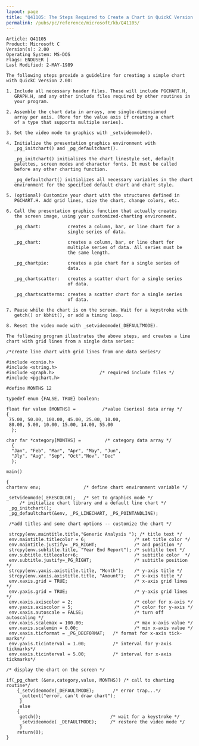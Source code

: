 ```yaml
---
layout: page
title: "Q41105: The Steps Required to Create a Chart in QuickC Version 2.00"
permalink: /pubs/pc/reference/microsoft/kb/Q41105/
---
```


	Article: Q41105
	Product: Microsoft C
	Version(s): 2.00
	Operating System: MS-DOS
	Flags: ENDUSER |
	Last Modified: 2-MAY-1989
	
	The following steps provide a guideline for creating a simple chart
	with QuickC Version 2.00:
	
	1. Include all necessary header files. These will include PGCHART.H,
	   GRAPH.H, and any other include files required by other routines in
	   your program.
	
	2. Assemble the chart data in arrays, one single-dimensioned
	   array per axis. (More for the value axis if creating a chart
	   of a type that supports multiple series).
	
	3. Set the video mode to graphics with _setvideomode().
	
	4. Initialize the presentation graphics environment with
	   _pg_initchart() and _pg_defaultchart().
	
	   _pg_initchart() initializes the chart linestyle set, default
	   palettes, screen modes and character fonts. It must be called
	   before any other charting function.
	
	   _pg_defaultchart() initializes all necessary variables in the chart
	   environment for the specified default chart and chart style.
	
	5. (optional) Customize your chart with the structures defined in
	   PGCHART.H. Add grid lines, size the chart, change colors, etc.
	
	6. Call the presentation graphics function that actually creates
	   the screen image, using your customized-charting environment.
	
	   _pg_chart:          creates a column, bar, or line chart for a
	                       single series of data.
	
	   _pg_chart:          creates a column, bar, or line chart for
	                       multiple series of data. All series must be
	                       the same length.
	
	   _pg_chartpie:       creates a pie chart for a single series of
	                       data.
	
	   _pg_chartscatter:   creates a scatter chart for a single series
	                       of data.
	
	   _pg_chartscatterms: creates a scatter chart for a single series
	                       of data.
	
	7. Pause while the chart is on the screen. Wait for a keystroke with
	   getch() or kbhit(), or add a timing loop.
	
	8. Reset the video mode with _setvideomode(_DEFAULTMODE).
	
	The following program illustrates the above steps, and creates a line
	chart with grid lines from a single data series:
	
	/*create line chart with grid lines from one data series*/
	
	#include <conio.h>
	#include <string.h>
	#include <graph.h>                 /* required include files */
	#include <pgchart.h>
	
	#define MONTHS 12
	
	typedef enum {FALSE, TRUE} boolean;
	
	float far value [MONTHS] =          /*value (series) data array */
	{
	 75.00, 50.00, 100.00, 45.00, 25.00, 10.00,
	 80.00, 5.00, 10.00, 15.00, 14.00, 55.00
	  };
	
	char far *category[MONTHS] =         /* category data array */
	  {
	  "Jan", "Feb", "Mar", "Apr", "May", "Jun",
	  "Jly", "Aug", "Sep", "Oct","Nov", "Dec"
	  };
	
	main()
	
	{
	chartenv env;                /* define chart environment variable */
	
	_setvideomode(_ERESCOLOR);   /* set to graphics mode */
	     /* initialize chart library and a default line chart */
	 _pg_initchart();
	 _pg_defaultchart(&env, _PG_LINECHART, _PG_POINTANDLINE);
	
	 /*add titles and some chart options -- customize the chart */
	
	 strcpy(env.maintitle.title,"Generic Analysis "); /* title text */
	 env.maintitle.titlecolor = 6;                  /* set title color */
	 env.maintitle.justify= _PG_RIGHT;              /* and position */
	 strcpy(env.subtitle.title, "Year End Report"); /* subtitle text */
	 env.subtitle.titlecolor+6;                     /* subtitle color  */
	 env.subtitle.justify=_PG_RIGHT;                /* subtitle position */
	 strcpy(env.yaxis.axistitle.title, "Month");    /* y-axis title */
	 strcpy(env.xaxis.axistitle.title, "Amount");   /* x-axis title */
	 env.xaxis.grid = TRUE;                         /* x-axis grid lines */
	 env.yaxis.grid = TRUE;                         /* y-axis grid lines */
	 env.xaxis.axiscolor = 2;                       /* color for x-axis */
	 env.yaxis.axiscolor = 5;                       /* color for y-axis */
	 env.xaxis.autoscale = FALSE;                   /* turn off autoscaling */
	 env.xaxis.scalemax = 100.00;                   /* max x-axis value */
	 env.xaxis.scalemin = 0.00;                     /* min x-axis value */
	 env.xaxis.ticformat = _PG_DECFORMAT;   /* format for x-axis tick-marks*/
	 env.yaxis.ticinterval = 1.00;          /* interval for y-axis tickmarks*/
	 env.xaxis.ticinterval = 5.00;          /* interval for x-axis tickmarks*/
	
	/* display the chart on the screen */
	
	if(_pg_chart (&env,category,value, MONTHS)) /* call to charting routine*/
	    {_setvideomode(_DEFAULTMODE);       /* error trap...*/
	     _outtext("error, can't draw chart");
	     }
	     else
	    {
	     getch();                          /* wait for a keystroke */
	     _setvideomode( _DEFAULTMODE);     /* restore the video mode */
	     }
	    return(0);
	}

